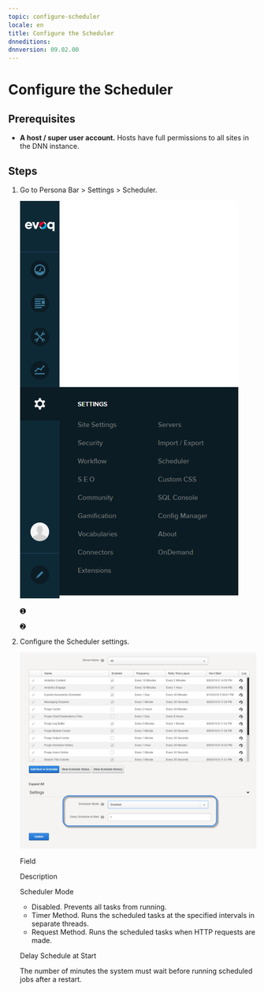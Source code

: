 ```yaml
---
topic: configure-scheduler
locale: en
title: Configure the Scheduler
dnneditions: 
dnnversion: 09.02.00
---
```


# Configure the Scheduler

## Prerequisites

*   **A host / super user account.** Hosts have full permissions to all sites in the DNN instance.

## Steps

1.  Go to Persona Bar \> Settings \> Scheduler.
    
    ![Persona Bar > Settings > Scheduler](/images/scr-pbar-host-Settings-E91.png)
    
    ➊
    
    ➋
    
2.  Configure the Scheduler settings.
    
      
    
    ![Host - Advanced - Schedule](/images/scr-HostSchedule-SchedulerMode.png)
    
      
    
    Field
    
    Description
    
    Scheduler Mode
    
    *   Disabled. Prevents all tasks from running.
    *   Timer Method. Runs the scheduled tasks at the specified intervals in separate threads.
    *   Request Method. Runs the scheduled tasks when HTTP requests are made.
    
    Delay Schedule at Start
    
    The number of minutes the system must wait before running scheduled jobs after a restart.